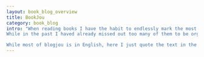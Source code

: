 ```yaml
---
layout: book_blog_overview
title: BookJou
category: book_blog
intro: "When reading books I have the habit to endlessly mark the most impressive phrases, paragraphs, and pages with post-its.
While in the past I haved already missed out too many of them to be organized and stored, I have finally managed to find a way to collect current and future post-it bookmarks in a structured way.

While most of blogjou is in English, here I just quote the text in the langquage I read the book."
---
```

